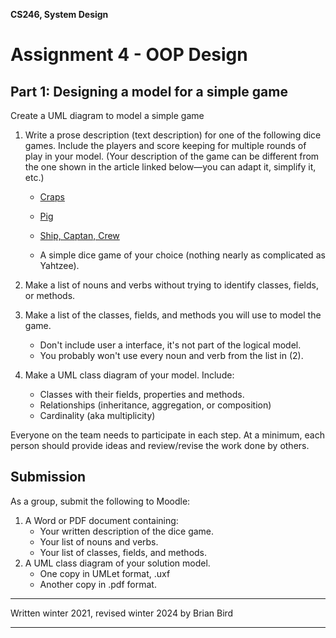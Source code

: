 **CS246, System Design**

# Assignment 4 - OOP Design

## Part 1: Designing a model for a simple game

Create a UML diagram to model a simple game

1. Write a prose description (text description) for one of the following dice games. Include the players and score keeping for multiple rounds of play in your model. (Your description of the game can be different from the one shown in the article linked below&mdash;you can adapt it, simplify it, etc.)

   - [Craps](https://en.wikipedia.org/wiki/Craps)

   - [Pig](https://en.wikipedia.org/wiki/Pig_(dice_game))

   - [Ship, Captan, Crew](https://en.wikipedia.org/wiki/Ship,_captain,_and_crew)

   - A simple dice game of your choice (nothing nearly as complicated as Yahtzee).
2. Make a list of nouns and verbs without trying to identify classes, fields, or methods.
3. Make a list of the classes, fields, and methods you will use to model the game. 
   - Don't include user a interface, it's not part of the logical model.
   - You probably won't use every noun and verb from the list in (2).
3. Make a UML class diagram of your model. Include:
   - Classes with their fields, properties and methods.
   - Relationships (inheritance, aggregation, or composition)
   - Cardinality (aka multiplicity)

Everyone on the team needs to participate in each step. At a minimum, each person should provide ideas and review/revise the work done by others. 

## Submission

As a group, submit the following to Moodle:

1. A Word or PDF document containing:
   - Your written description of the dice game.
   - Your list of nouns and verbs.
   - Your list of classes, fields, and methods.
2. A UML class diagram of your solution model.
   - One copy in UMLet format, .uxf
   - Another copy in .pdf format.

 ---
 
Written winter 2021, revised winter 2024 by  Brian Bird

---
